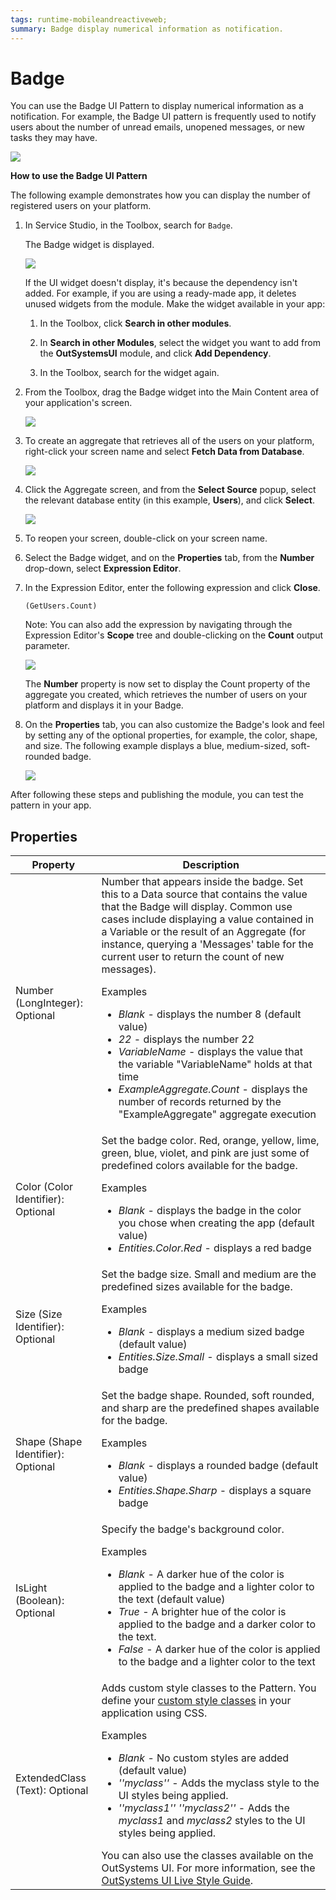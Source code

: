 ```yaml
---
tags: runtime-mobileandreactiveweb; 
summary: Badge display numerical information as notification.
---
```


# Badge

You can use the Badge UI Pattern to display numerical information as a notification. For example, the Badge UI pattern is frequently used to notify users about the number of unread emails, unopened messages, or new tasks they may have.

![](<images/badge-image-7.png>)

**How to use the Badge UI Pattern**

The following example demonstrates how you can display the number of registered users on your platform.

1. In Service Studio, in the Toolbox, search for `Badge`.

    The Badge widget is displayed.

    ![](<images/badge-10-ss.png>)

    If the UI widget doesn't display, it's because the dependency isn't added. For example, if you are using a ready-made app, it deletes unused widgets from the module. Make the widget available in your app:

    1. In the Toolbox, click **Search in other modules**.
    
    1. In **Search in other Modules**, select the widget you want to add from the **OutSystemsUI** module, and click **Add Dependency**. 
    
    1. In the Toolbox, search for the widget again.

1. From the Toolbox, drag the Badge widget into the Main Content area of your application's screen.

    ![](<images/badge-11-ss.png>)

1. To create an aggregate that retrieves all of the users on your platform, right-click your screen name and select **Fetch Data from Database**.

    ![](<images/badge-1-ss.png>)

1. Click the Aggregate screen, and from the **Select Source** popup, select the relevant database entity (in this example, **Users**), and click **Select**.

    ![](<images/badge-2-ss.png>)

1. To reopen your screen, double-click on your screen name.

1. Select the Badge widget, and on the **Properties** tab, from the **Number** drop-down, select **Expression Editor**.

1. In the Expression Editor, enter the following expression and click **Close**.

    `(GetUsers.Count)`

    Note: You can also add the expression by navigating through the Expression Editor's **Scope** tree and double-clicking on the **Count** output parameter.

    ![](<images/badge-3-ss.png>)

    The **Number** property is now set to display the Count property of the aggregate you created, which retrieves the number of users on your platform and displays it in your Badge.

1. On the **Properties** tab, you can also customize the Badge's look and feel by setting any of the optional properties, for example, the color, shape, and size. The following example displays a blue, medium-sized, soft-rounded badge.  

    ![](<images/badge-4-ss.png>)

After following these steps and publishing the module, you can test the pattern in your app.

## Properties

| Property | Description |
|---|---|
| Number (LongInteger): Optional | Number that appears inside the badge. Set this to a Data source that contains the value that the Badge will display. Common use cases include displaying a value contained in a Variable or the result of an Aggregate (for instance, querying a 'Messages' table for the current user to return the count of new messages). <p>Examples <ul><li>_Blank_ - displays the number 8 (default value)</li><li>_22_ - displays the number 22</li><li>_VariableName_ - displays the value that the variable "VariableName" holds at that time </li><li>_ExampleAggregate.Count_ - displays the number of records returned by the "ExampleAggregate" aggregate execution</li></ul></p> |
| Color (Color Identifier): Optional  | Set the badge color. Red, orange, yellow, lime, green, blue, violet, and pink are just some of predefined colors available for the badge. <p>Examples <ul><li>_Blank_ - displays the badge in the color you chose when creating the app (default value)</li><li>_Entities.Color.Red_ - displays a red badge</li></ul></p> |
| Size (Size Identifier): Optional  | Set the badge size. Small and medium are the predefined sizes available for the badge. <p>Examples <ul><li>_Blank_ - displays a medium sized badge (default value)</li><li>_Entities.Size.Small_ - displays a small sized badge</li></ul></p> |
| Shape (Shape Identifier): Optional  | Set the badge shape. Rounded, soft rounded, and sharp are the predefined shapes available for the badge. <p>Examples <ul><li>_Blank_ - displays a rounded badge (default value)</li><li>_Entities.Shape.Sharp_ - displays a square badge</li></ul></p> |
| IsLight (Boolean): Optional  | Specify the badge's background color. <p>Examples <ul><li>_Blank_ - A darker hue of the color is applied to the badge and a lighter color to the text (default value)</li><li>_True_ - A brighter hue of the color is applied to the badge and a darker color to the text.</li><li>_False_ - A darker hue of the color is applied to the badge and a lighter color to the text</li></ul></p> |
| ExtendedClass (Text): Optional | Adds custom style classes to the Pattern. You define your [custom style classes](../../../look-feel/css.md) in your application using CSS. <p>Examples <ul><li>_Blank_ - No custom styles are added (default value)</li><li>_''myclass''_ - Adds the myclass style to the UI styles being applied.</li><li>_''myclass1'' ''myclass2''_ - Adds the _myclass1_ and _myclass2_ styles to the UI styles being applied.</li></ul></p>You can also use the classes available on the OutSystems UI. For more information, see the [OutSystems UI Live Style Guide](https://outsystemsui.outsystems.com/StyleGuidePreview/Styles). |
